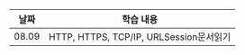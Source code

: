 | 날짜  | 학습 내용                               |
| ----- | --------------------------------------- |
| 08.09 | HTTP, HTTPS, TCP/IP, URLSession문서읽기 |
